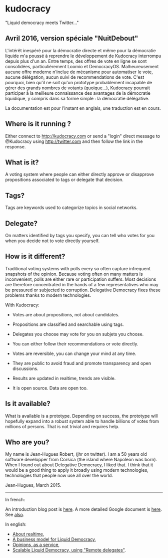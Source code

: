 kudocracy
=========

"Liquid democracy meets Twitter..."

Avril 2016, version spéciale "NuitDebout"
-----------------------------------------

L'intérêt inespéré pour la démocratie directe et même pour la démocratie liquide m'a poussé à reprendre le développement de Kudocracy interrompu depuis plus d'un an.
Entre temps, des offres de vote en ligne se sont consolidées, particulièrement Loomio et DemocracyOS. Malheureusement aucune offre moderne n'inclue de mécanisme pour automatiser le vote, aucune délégation, aucun suivi de recommendations de vote.
C'est pourquoi, bien qu'il ne soit qu'un prototype probablement incapable de gérer des grands nombres de votants (quoique...), Kudocracy pourrait participer à la meilleure connaissance des avantages de la démocratie liquidique, y compris dans sa forme simple : la démocratie délégative.

La documentation est pour l'instant en anglais, une traduction est en cours.


Where is it running ?
---------------------

Either connect to http://kudocracy.com or send a "login" direct message to @Kudocracy using http://twitter.com and then follow the link in the response.


What is it?
-----------
A voting system where people can either directly approve or disapprove propositions associated to tags or delegate that decision.


Tags?
---------
Tags are keywords used to categorize topics in social networks.


Delegate?
---------
On matters identified by tags you specify, you can tell who votes for you when you decide not to vote directly yourself.


How is it different?
-----------

Traditional voting systems with polls every so often capture infrequent snapshots of the opinion. Because voting often on many matters is inconvenient, polls are either rare or participation suffers. Most decisions are therefore concentrated in the hands of a few representatives who may be pressured or subjected to corruption. Delegative Democracy fixes these problems thanks to modern technologies.

With Kudocracy:

* Votes are about propositions, not about candidates.

* Propositions are classified and searchable using tags.

* Delegates you choose may vote for you on subjets you choose.

* You can either follow their recommendations or vote directly.

* Votes are reversible, you can change your mind at any time.

* They are public to avoid fraud and promote transparency and open discussions.

* Results are updated in realtime, trends are visible.

* It is open source. Data are open too.


Is it available?
--------
What is available is a prototype. Depending on success, the prototype will hopefully expand into a robust system able to handle billions of votes from millions of persons. That is not trivial and requires help.


Who are you?
--------
My name is Jean-Hugues Robert, (jhr on twitter). I am a 50 years old software developper from Corsica (the island where Napoleon was born). When I found out about Delegative Democracy, I liked that. I think that it would be a good thing to apply it broadly using modern technologies, technologies that people now use all over the world.

Jean-Hugues, March 2015.

-----

In french:

An introduction blog post is [here](http://virteal.tumblr.com/post/81729964730). A more detailed Google document is [here](https://docs.google.com/document/d/18DAlLESgGSp4RYVu78IjzGqJEjnKOty4uOfWPHTSNFw/edit?usp=sharing). See [also](http://virteal.tumblr.com/post/85621056174).

In english: 

* [About realtime](http://virteal.tumblr.com/post/86071662644),
* [A business model for Liquid Democracy](https://docs.google.com/presentation/d/11kSfdzxJQo7_J4IJTTJ7LxEcUZZzPUUPLNZwnHBBrhM),
* [Opinions, as a service](http://virteal.tumblr.com/post/103574717699),
* [Scalable Liquid Democracy, using "Remote delegates"](http://virteal.tumblr.com/post/103066840964).



